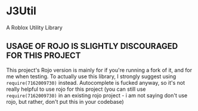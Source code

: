# J3Util
A Roblox Utility Library

## USAGE OF ROJO IS SLIGHTLY DISCOURAGED FOR THIS PROJECT
This project's Rojo version is mainly for if you're running a fork of it, and for me when testing.
To actually use this library, I strongly suggest using `require(7162009730)` instead.
Autocomplete is fucked anyway, so it's not really helpful to use rojo for this project (you can still use `require(7162009730)` in an existing rojo project - i am not saying don't use rojo, but rather, don't put this in your codebase)
